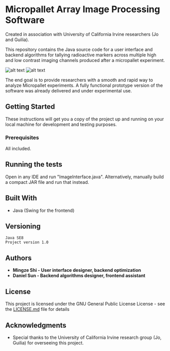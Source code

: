 
# Micropallet Array Image Processing Software
Created in association with University of California Irvine researchers (Jo and Guilia).

This repository contains the Java source code for a user interface and backend algorithms for tallying radioactive markers across multiple high and low contrast imaging channels produced after a micropallet experiment.

![alt text](https://image.ibb.co/jNTvGe/Screen_Shot_2018_09_17_at_10_52_32_PM.png)
![alt text](https://image.ibb.co/hJEhUz/Screen_Shot_2018_09_17_at_10_51_59_PM.png)

The end goal is to provide researchers with a smooth and rapid way to analyze Micropallet experiments. A fully functional prototype version of the software was already delivered and under experimental use.

## Getting Started

These instructions will get you a copy of the project up and running on your local machine for development and testing purposes.

### Prerequisites
All included.

## Running the tests
Open in any IDE and run "ImageInterface.java". Alternatively, manually build a compact JAR file and run that instead.

## Built With

* Java (Swing for the frontend)

## Versioning

```
Java SE8
Project version 1.0
```

## Authors

* **Mingze Shi - User interface designer, backend optimization** 
* **Daniel Sun - Backend algorithms designer, frontend assistant** 

## License

This project is licensed under the GNU General Public License License - see the [LICENSE.md](LICENSE.md) file for details

## Acknowledgments

* Special thanks to the University of California Irvine research group (Jo, Guilia) for overseeing this project.
